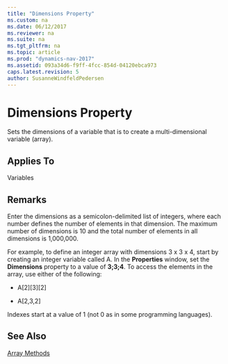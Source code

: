 ```yaml
---
title: "Dimensions Property"
ms.custom: na
ms.date: 06/12/2017
ms.reviewer: na
ms.suite: na
ms.tgt_pltfrm: na
ms.topic: article
ms.prod: "dynamics-nav-2017"
ms.assetid: 093a34d6-f9ff-4fcc-854d-04120ebca973
caps.latest.revision: 5
author: SusanneWindfeldPedersen
---
```

# Dimensions Property
Sets the dimensions of a variable that is to create a multi-dimensional variable (array).  
  
## Applies To  
 Variables  
  
## Remarks  
 Enter the dimensions as a semicolon-delimited list of integers, where each number defines the number of elements in that dimension. The maximum number of dimensions is 10 and the total number of elements in all dimensions is 1,000,000.  
  
 For example, to define an integer array with dimensions 3 x 3 x 4, start by creating an integer variable called A. In the **Properties** window, set the **Dimensions** property to a value of **3;3;4**. To access the elements in the array, use either of the following:  
  
-   A[2]\[3\]\[2\]  
  
-   A\[2,3,2\]  
  
 Indexes start at a value of 1 (not 0 as in some programming languages).  
  
## See Also  
 [Array Methods](../methods/devenv-array-methods.md)